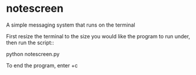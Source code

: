 notescreen
==========

A simple messaging system that runs on the terminal

First resize the terminal to the size you would like
the program to run under, then run the script::

   python notescreen.py

To end the program, enter <Ctrl>+c
